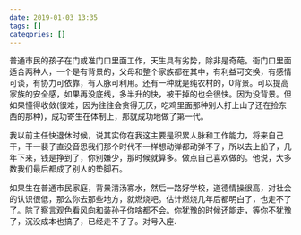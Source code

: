 ```yaml
---
date: 2019-01-03 13:35
tags: []
categories: []
---
```


普通市民的孩子在门或准门口里面工作，天生具有劣势，除非是奇葩。衙门口里面适合两种人，一个是有背景的，父母和整个家族都在其中，有利益可交换，有感情可谈，有协力可依靠，有人脉可利用。还有一种就是纯农村的，0背景。可以提高家族的安全感，如果再没底线，多半升的快，被干掉的也会很快。因为没背景。但如果懂得收敛(很难，因为往往会贪得无厌，吃鸡里面那种别人打上山了还在捡东西的那种)，成功寄生在体制上，那就成功地做了第一代。

我以前主任快退休时候，说其实你在我这主要是积累人脉和工作能力，将来自己干，干一裴子直没音思我们那个时代不一样想动弹都动弹不了，所以去上船了，几年下来，钱是挣到了，你别嫌少，那时候就算多。做点自己喜欢做的。他说，大多数我们最后都成了别人的垫脚石。

如果生在普通市民家庭，背景清汤寡水，然后一路好学校，道德情操很高，对社会的认识很低，那么你去那些地方，就燃烧吧。估计燃烧几年后都明白了，也走不了了。除了察言观色看风向和装孙子你啥都不会。你犹豫的时候还能走，等你不犹豫了，沉没成本也搞了，已经走不了了。对号入座.
